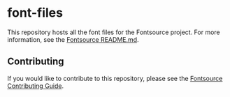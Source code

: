 # font-files

This repository hosts all the font files for the Fontsource project. For more information, see the [Fontsource README.md](https://github.com/fontsource/fontsource).

## Contributing

If you would like to contribute to this repository, please see the [Fontsource Contributing Guide](https://github.com/fontsource/fontsource/blob/main/CONTRIBUTING.md).
